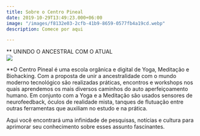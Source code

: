 ```yaml
---
title: Sobre o Centro Pineal
date: 2019-10-29T13:49:23.000+06:00
image: "/images/f8132e03-2cfb-41b9-8659-0577fb4a19cd.webp"
description: Comece por aqui

---
```

\**               UNINDO O ANCESTRAL COM O ATUAL  
![](/uploads/untitled_artwork.png)

\**O Centro Pineal é uma escola orgânica e digital de Yoga, Meditação e Biohacking.  Com a proposta de unir a ancestralidade com o mundo moderno tecnológico são realizadas práticas, encontros e workshops nos quais aprendemos os mais diversos caminhos do auto aperfeiçoamento humano. Em conjunto com a Yoga e a Meditação são usados sensores de neurofeedback, óculos de realidade mista, tanques de flutuação entre outras ferramentas que auxiliam no estudo e na prática.

Aqui você encontrará uma infinidade de pesquisas, notícias e cultura para aprimorar seu conhecimento sobre esses assunto fascinantes.